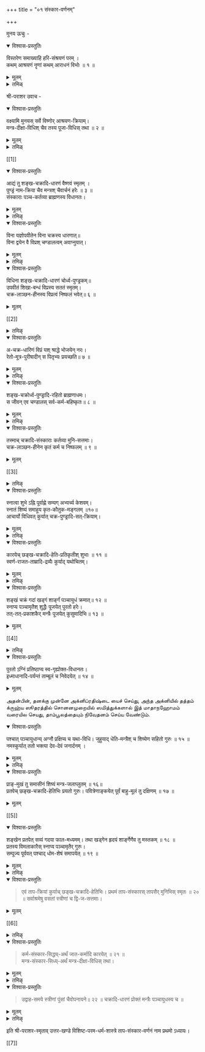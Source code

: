 +++
title = "०१ संस्कार-वर्णनम्"

+++

मुनय ऊचुः - 

<details open><summary>विश्वास-प्रस्तुतिः</summary>

विस्तरेण समाख्याहि हरि-संश्रयणं परम् ।  
कथम् आश्रयणं नॄणां कथम् आराधनं विभोः ॥ १ ॥
</details>

<details><summary>मूलम्</summary>

विस्तरेण समाख्याहि हरि-संश्रयणं परम् ।  
कथम् आश्रयणं नॄणां कथम् आराधनं विभोः ॥ १ ॥ 
</details>

<details><summary>तमिळ्</summary>

மைத்ரேயர் முதலான முனிவர்கள் ஸ்ரீபரா ரமஹர்ஷி யிடம் ஸாமாந்யதர்மங்களைப் பராஸரஸ்ம்ருதியின் பூரவ பாக,த்திலிருந்து கேட்டறிந்தபின், அவை நேரே மோக்ஷ ஸாத,நமல்லாமையாலே, நேரே மோக்ஷஸாத நமான ப.கவத்ஸமாரயணத்தையும், பற்றி அறியவிரும்பியவர்களாய், பின்வருமாறு ப. வதாராத னத்தையும கேட்டார்கள்:- ஹரியாகிற நம் விரோதிகளைப் எம்பெருமானைச் போக்கி இஷ்டத்தை சிறப்பாக அளிக்கவல்ல ஆஸ்ரயிககும வித,மும், அதற்கு உறுப்பாகச் செய்யவேண்டிய களுமாகிற வையும், ஆரயித்தபின் சிறந்த தர்மங்களை அவனை விரிவாகச் ஆராதி,க்கும சொல்லுவீர் 
வகை 
</details>

श्री-पराशर उवाच - 

<details open><summary>विश्वास-प्रस्तुतिः</summary>

वक्ष्यामि मुनयस् सर्वे विष्णोर् आश्रयण-क्रियाम्।  
मन्त्र-दीक्षा-विधिश् चैव तस्य पूजा-विधिस् तथा ॥ २ ॥
</details>

<details><summary>मूलम्</summary>

वक्ष्यामि मुनयस् सर्वे विष्णोर् आश्रयण-क्रियाम्।  
मन्त्र-दीक्षा-विधिश् चैव तस्य पूजा-विधिस् तथा ॥ २ ॥ 
</details>

<details><summary>तमिळ्</summary>

முனிவர்களே। ஸர்வவ்யாபகனான விஷ்ணுவை ஆஸ்ர விதி, யும் யிக்கும் கூறப்போகிறேன; ஆகியவற்றையும், வழியையும, அதற்கு கேட்பீர்களாக. 
அவனை உறுப்பான ஆராதி.க்கும் மந்த்ரம், முறையை தீ,க்ஷா 
</details>

[[1]]

<details open><summary>विश्वास-प्रस्तुतिः</summary>

आद्यं तु शङ्ख-चक्रादि-धारणं वैष्णवं स्मृतम् ।  
पुण्ड्रं नाम-क्रिया चैव मन्त्रश् चैवार्चनं हरेः ॥ ३ ॥  
संस्काराः पञ्च-कर्तव्या ब्राह्मणस्य विधानतः।
</details>

<details><summary>मूलम्</summary>

आद्यं तु शङ्ख-चक्रादि-धारणं वैष्णवं स्मृतम् ।  
पुण्ड्रं नाम-क्रिया चैव मन्त्रश् चैवार्चनं हरेः ॥ ३ ॥  
संस्काराः पञ्च-कर्तव्या ब्राह्मणस्य विधानतः। 
</details>

<details><summary>तमिऴ्</summary>

ப.க,வானை காரங்களடங்கியது:- யாளங்களாகிற ஆஸ்ரயிப்பது (1) ஸ்வாமியான பின்வரும் விஷ்ணுவின் ஐந்து ஸங்க,சக்ரங்கள் முதலானவற்றை ஸம்ஸ் அடை த ரிப்
பராசரவிசிஷ்ட பரமத ர்ம சாஸ்த்ரம் 537
பது (தாபஸம்ஸ்காரம்). (2) பே ஷியான அவன் திருவடி களின் ஆகாரமாயிருக்கும் ஊர்த்,வபுண்ட்,ரத்தை த ரிப்பது (புண்ட்ரஸம்ஸ்காரம்). (3) ஸ்வாமியான அவனது திரு நாமத்தை அவனுக்கு அடியான் என விளங்கும்படி தாஸ் பத,த்தைச் சோதது தரிததல் (நாமஸம்ஸகாரம்). (4) அவனுக்கும் நமக்கும் உண்டான உறவையும் உபாயோபே யங்களையும உணர்த்தும மந்தரத்தை அநுஸந்தி,த்தல் (மந்த்ரஸம்ஸ்காரம). (5) தனது ஸேஷத்வம ஸித்திப்ப தறகாக ஸ்ரீமந்நாராயணனை ஆராதித்தல் (யாக,ஸமஸ் காரம்). இவை ஐந்தும (வேத,ம் முதலான) லொஸ்த்ரங்களில் சொன்னபடி ப்,ராஹ்மணன் முதலான அனைவர்க்கும் அவ யம் அனுஷ்டி,க்கவேண்டிய பஞ்சஸமஸகாரங்களாகும். 
</details>

<details open><summary>विश्वास-प्रस्तुतिः</summary>

विना यज्ञोपवीतेन विना चक्रस्य धारणात्॥  
विना द्वयेन वै विप्रश् चण्डालत्वम् अवाप्नुयात्।
</details>

<details><summary>मूलम्</summary>

विना यज्ञोपवीतेन विना चक्रस्य धारणात्॥  
विना द्वयेन वै विप्रश् चण्डालत्वम् अवाप्नुयात्।  
</details>

<details><summary>तमिऴ्</summary>

சக்ரதாரணமாகிற தாபஸமஸ்காரமும், த், வயா நுஸங் தநமாகிற மந்த்ரஸமஸ்காரமும் இல்லாதவன், பூணூல் இல்லாத அந்தணன் போலே உடனே நீசனாவான்.
</details>

<details open><summary>विश्वास-प्रस्तुतिः</summary>

विधिना शङ्ख-चक्रादि-धारणं चोर्ध्व-पुण्ड्रकम्॥  
उपवीतं शिखा-बन्धं विप्रस्य सततं स्मृतम्।  
चक्र-लाञ्छन-हीनस्य विप्रत्वं निष्फलं भवेत्॥ ६ ॥
</details>

<details><summary>मूलम्</summary>

विधिना शङ्ख-चक्रादि-धारणं चोर्ध्व-पुण्ड्रकम्॥  
उपवीतं शिखा-बन्धं विप्रस्य सततं स्मृतम्।  
चक्र-लाञ्छन-हीनस्य विप्रत्वं निष्फलं भवेत्॥ ६ ॥  
</details>

[[2]]

<details><summary>तमिऴ्</summary>

சாஸ்திரங்களில் சொல்லிய கிரமப்படி பங்க,ம், சக்ரம் முதலிய ஆயுத ங்களை த ரிக்கும் தாபஸம்ஸ்காரம், ஊர்த்வ புண்ட்ரதாரணமாகிற புண்ட்ரஸம்ஸ்காரம், பூணூலை த ரிப்பது, கை,யை வைத்துக்கொள்வது ஆகியவை எக்காலத்திலும் அந்தணனுக்கு அவ யமானவை என்று த ர்மஹாஸ்த்ரங்களில் சொல்லப்பட்டது. திருவாழியின் சின்னமில்லாதவனுடைய ப்பூராஹ்மணதவம் பயனற்றது.
</details>

<details open><summary>विश्वास-प्रस्तुतिः</summary>

अ-चक्र-धारिणं विप्रं यश् श्राद्धे भोजयेन् नरः।  
रेतो-मूत्र-पुरीषादीन् स पितृभ्यः प्रयच्छति॥ ७ ॥
</details>

<details><summary>मूलम्</summary>

अ-चक्र-धारिणं विप्रं यश् श्राद्धे भोजयेन् नरः।  
रेतो-मूत्र-पुरीषादीन् स पितृभ्यः प्रयच्छति॥ ७ ॥  
</details>

<details><summary>तमिऴ्</summary>

சக்ராங்கனமில்லாத அந்தணனை ஸ்ராத்த த்தில் நிமங் த்ரணம்செய்து போஜனம் செய்விப்பவன், கலம், மூத்ரம, மலம முதலானவற்றைத் தன் பிதருககளுக்குக் கொடுத்தவனாகிறான.
</details>

<details open><summary>विश्वास-प्रस्तुतिः</summary>

शङ्ख-चक्रोर्ध्व-पुण्ड्रादि-रहितो ब्राह्मणाधमः।  
स जीवन् एव चण्डालस् सर्व-कर्म-बहिष्कृतः॥ ८ ॥
</details>

<details><summary>मूलम्</summary>

शङ्ख-चक्रोर्ध्व-पुण्ड्रादि-रहितो ब्राह्मणाधमः।  
स जीवन् एव चण्डालस् सर्व-कर्म-बहिष्कृतः॥ ८ ॥  
</details>

<details><summary>तमिऴ्</summary>

ஸங்க, சக்ரதாரணம் ஊர்த் புண்ட்ரதாரணம் முத லான பஞ்சஸம்ஸ்காரமில்லாதவன் அந்தணரிற்கடை யோனாய், உயிரோடிருக்கும் போதே நீசனேயானவனாய், எல்லா வைதி, கர் மங்களுக்கும் புறம்பானவனாகிறான்.
</details>

<details open><summary>विश्वास-प्रस्तुतिः</summary>

तस्माच् चक्रादि-संस्काराः कर्तव्या मुनि-सत्तमाः।  
चक्र-लाञ्छन-हीनेन कृतं कर्म च निष्फलम् ॥ ९ ॥
</details>

<details><summary>मूलम्</summary>

तस्माच् चक्रादि-संस्काराः कर्तव्या मुनि-सत्तमाः।  
चक्र-लाञ्छन-हीनेन कृतं कर्म च निष्फलम् ॥ ९ ॥ 
</details>

[[3]]

<details><summary>तमिऴ्</summary>

 முனிவர் தலைவர்களே । சக்ரம முதலான சின்ன மற்றவன் செய்யும் காரியங்கள் பயனற்றவையாகை யாலே, சக்ராதி,தாரணம் முதலான ஐந்து ஸம்ஸ்காரங் களையும் அவஸ்யம் செய்துகொள்ளவேண்டும்.
பராசரவிசிஷ்ட பரமதர்ம சாஸ்த்ரம்
தாபஸம்ஸ்காரத்தின் க்ரமம் 
</details>

<details open><summary>विश्वास-प्रस्तुतिः</summary>

स्नात्वा शुभे ऽह्नि पूर्वाह्णे सम्यग् अभ्यर्च्य केशवम्।  
स्नातं शिष्यं समाहूय कृत-कौतुक-मङ्गलम् ॥१०॥  
आचार्यो विधिवत् कुर्यात् चक्र-पुण्ड्रादि-सत्-क्रियाम्।
</details>

<details><summary>मूलम्</summary>

स्नात्वा शुभे ऽह्नि पूर्वाह्णे सम्यग् अभ्यर्च्य केशवम्।  
स्नातं शिष्यं समाहूय कृत-कौतुक-मङ्गलम् ॥१०॥  
आचार्यो विधिवत् कुर्यात् चक्र-पुण्ड्रादि-सत्-क्रियाम्।  
</details>

<details><summary>तमिऴ्</summary>

மங்களமான திதி, வாரம முதலானவற்றோடு கூடிய திரனத்தில், ஆசார்யன் முற்பகலில ஸ்நாநம் முத லான நிதயகர்மங்களை அநுஷ்டித்து, பக,வானுக்குத் திருவாராத,னம ஸமர்ப்பிதது, ஸ்நாஙம் செய்தவனாய் பரி த்த னாயிருக்கிற சிஷ்யனை அழைத்து, அவனுக்குக் கங்கணம் கட்டி, பாஸ்த்ராமுறைப்படி பஞ்சஸமஸ்காரங் களைச் செய்யககடவன. 
</details>

<details open><summary>विश्वास-प्रस्तुतिः</summary>

कारयेच् छङ्ख-चक्रादि-हेति-प्रतिकृतीश् शुभाः ॥ ११ ॥  
स्वर्ण-राजत-ताम्रादि-द्रव्यैः कुर्याद् यथोचितम्।
</details>

<details><summary>मूलम्</summary>

कारयेच् छङ्ख-चक्रादि-हेति-प्रतिकृतीश् शुभाः ॥ ११ ॥  
स्वर्ण-राजत-ताम्रादि-द्रव्यैः कुर्याद् यथोचितम्। 
</details>

<details><summary>तमिऴ्</summary>

சக்ராங்கனத்திற்காக, பொன்னாலாவது, வெள்ளியினா லாவது, தாம்ரத்தினாலாவது, தன் கதிக்குத் தக்கபடி ஆசார்யன் ங்கம, சக்ரம் முதலான ஆயுத,ங்களின் ப்ரதிமைகளை அழகியவையாகச் செய்துவைக்கவேண்டும். 
</details>

<details open><summary>विश्वास-प्रस्तुतिः</summary>

शङ्खं चक्रं गदां खड्गं शार्ङ्गं पञ्चायुधं क्रमात्॥ १२ ॥  
स्नाप्य पञ्चामृतैश् शुद्धैः पूजयेत् पुरतो हरेः।  
तत्-तत्-प्रकाशकैर् मन्त्रैः पूजयेत् कुसुमादिभिः॥ १३ ॥
</details>

<details><summary>मूलम्</summary>

शङ्खं चक्रं गदां खड्गं शार्ङ्गं पञ्चायुधं क्रमात्॥ १२ ॥  
स्नाप्य पञ्चामृतैश् शुद्धैः पूजयेत् पुरतो हरेः।  
तत्-तत्-प्रकाशकैर् मन्त्रैः पूजयेत् कुसुमादिभिः॥ १३ ॥ 
</details>

[[4]]

<details><summary>तमिऴ्</summary>

(1) சங்கு (2) சக்ரம் (3) கதை (4) வாள் (5) வில என்கிற பகவானுடைய ஐந்து ஆயுதங்களுக்கும, பரி ஸுத்தமான பஞ்சாம்ருதததைக்கொண்டு முறைப்படி திருமஞ்சனம் செயது, அந்தந்த ஆயுதங்களின பெருமை களைச் சொல்லும் மந்திரங்களை அநுஸந்தி,த்துக்கொண்டு, புஷ்பம், தூ,பம், தீபம முதலியவற்றால் எம்பெருமான் முன்னிலையிலே அவற்றுக்குத் திருவாராதனம் செய்ய வேண்டும்.
</details>

<details open><summary>विश्वास-प्रस्तुतिः</summary>

पुरतो ऽग्निं प्रतिष्ठाप्य स्व-गृह्योक्त-विधानतः।  
इध्माधानादि-पर्यन्तं ताम्बूलं च निवेदयेत् ॥ १४ ॥
</details>

<details><summary>मूलम्</summary>

पुरतो ऽग्निं प्रतिष्ठाप्य स्व-गृह्योक्त-विधानतः।  
इध्माधानादि-पर्यन्तं ताम्बूलं च निवेदयेत् ॥ १४ ॥
</details>

அதன்பின், தனக்கு முன்னே அக்னிப்ரதிஷ்டை யைச் செய்து, அந்த அக்னியில் தத்தம் க்ருஹ்ய ஸூதரத்தில் சொனனமுறையில் ஸமித்துக்களால் இத் மாதாநஹோமம் வரையில செயது, தாம்பூலத்தையும் நிவேதனம் செய்ய வேண்டும்.

<details open><summary>विश्वास-प्रस्तुतिः</summary>

पश्चात् पञ्चायुधान्य् अग्नौ प्रक्षिप्य च यथा-विधि। 
जुहुयाद् धेति-मन्त्रैश् च शिष्येण सहितो गुरुः ॥ १५ ॥ 
नमस्कुर्यात् ततो भक्त्या देव-देवं जनार्दनम् ।
</details>

<details><summary>मूलम्</summary>

पश्चात् पञ्चायुधान्य् अग्नौ प्रक्षिप्य च यथा-विधि। 
जुहुयाद् धेति-मन्त्रैश् च शिष्येण सहितो गुरुः ॥ १५ ॥ 
नमस्कुर्यात् ततो भक्त्या देव-देवं जनार्दनम् ।  
</details>

<details><summary>तमिऴ्</summary>

பின்பு, அந்த அக்னியில் அந்த ஐந்து ஆயுதங்களை யும் கிரமமாக இட்டு, அந்த ஆயுதங்களின் பெருமையைச் சொல்லும் மந்திரங்களினால ஆசார்யன்
ஆசார்யன் முறைப்படி ஹோமம் செய்யவேண்டும். அதன்பின் ஷ்யனோடு கூடியவனாய், தேவதேவனான ஸ்ரீமந் நாராயணனை பக்தி யோடு நமஸ்கரிக்கக்கடவன.
பராசரவிசிஷ்ட பரமதர்ம சாஸ்த்ரம்
</details>

<details open><summary>विश्वास-प्रस्तुतिः</summary>

प्राङ्-मुखं तु समासीनं शिष्यं मन्त्र-जलाप्लुतम् ॥ १६॥  
प्रतपेच् छङ्ख-चक्रादि-हेतिभिः प्रयतो गुरुः। 
पवित्रेणाङ्कयेत् पूर्वं बाहु-मूलं तु दक्षिणम् ॥ १७ ॥
</details>

<details><summary>मूलम्</summary>

प्राङ्-मुखं तु समासीनं शिष्यं मन्त्र-जलाप्लुतम् ॥ १६॥  
प्रतपेच् छङ्ख-चक्रादि-हेतिभिः प्रयतो गुरुः। 
पवित्रेणाङ्कयेत् पूर्वं बाहु-मूलं तु दक्षिणम् ॥ १७ ॥  
</details>

[[5]]

<details open><summary>विश्वास-प्रस्तुतिः</summary>

शङ्खेन प्रतपेत् सव्यं गदया फाल-मध्यमम्। 
तथा खड्गेन हृदयं शार्ङ्गेणैव तु मस्तकम् ॥ १८ ॥   
प्रतस्य विमलाकारैस् स्नाप्य पञ्चामृतैर् गुरुः।  
सम्पूज्य पूर्ववत् पश्चाद् धोम-शेषं समापयेत् ॥ १९ ॥
</details>

<details><summary>मूलम्</summary>

शङ्खेन प्रतपेत् सव्यं गदया फाल-मध्यमम्। 
तथा खड्गेन हृदयं शार्ङ्गेणैव तु मस्तकम् ॥ १८ ॥   
प्रतस्य विमलाकारैस् स्नाप्य पञ्चामृतैर् गुरुः।  
सम्पूज्य पूर्ववत् पश्चाद् धोम-शेषं समापयेत् ॥ १९ ॥  
</details>

<details><summary>तमिऴ्</summary>

குடம் முதலிய பாத்திரத்தில் நீரை நிறைத்து, அதை மந்திரங்களைக்கொண்டு பரிசுத்தமாக்கி, அ ந்நீரினால் சிஷ்யனை ஸ்நாநம செய்வித்து, கிழக்கு நோக்கி உட்காரச் செய்து, ஆசாரியன் நியமமுடையவனாய், அக்னியில் காய்ச்சப்பட்ட பஞ்சாயுதங்களைக்கொண்டு சிஷ்யனுக்கு அடையாளமிடவேண்டும். முதலில் சககரத்தினால் வலது தோளிலும், மங்காத்தினால் இடது தோளிலும், கதை யினால் நெற்றியிலும், கத்தியினால் மார்பிலும, வில்லினால் தலையிலும் அடையாளமிடவேண்டும். அஜ்ஞாநத்தை அழிக்கும் பரமபவித்ரமான இவ்வாயுதங்களாலே இவ் வண்ணம் அடையாளம் செய்தபின், அவைகளுக்கு ஆசாரியன் பஞ்சாம்ருதத்தினால் முனபோல் திருமஞ்சன மும், திருவாராதனமும் செய்து, ஹோமத்தை முடிக்க வேணும்.
</details>

<details open><summary>विश्वास-प्रस्तुतिः</summary>

> एवं ताप-क्रियां कुर्याच् छङ्ख-चक्रादि-हेतिभिः। 
प्रथमं ताप-संस्कारस् तापसैर् मुनिभिस् स्मृतः ॥ २० ॥ 
सर्वाश्रमेषु वसतां स्त्रीणां च द्वि-ज-सत्तमाः।
</details>

<details><summary>मूलम्</summary>

> एवं ताप-क्रियां कुर्याच् छङ्ख-चक्रादि-हेतिभिः। 
प्रथमं ताप-संस्कारस् तापसैर् मुनिभिस् स्मृतः ॥ २० ॥ 
सर्वाश्रमेषु वसतां स्त्रीणां च द्वि-ज-सत्तमाः।  
</details>

[[6]]

<details><summary>तमिऴ्</summary>

இவ்வண்ணமாக ங்கம் சக்ரம் முதலான பஞ்சா யுதங்களாலே தாபம் என்னும் ஸம்ஸ்காரத்தைச் செய்ய வேண்டும். அந்தணர் தலைவர்களே। தபஸ்விகளான முனிவர்கள் இத்தாப ஸம்ஸ்காரத்தைப் பஞ்சஸமஸ்காரங் களில் முதலாவதாக ஆஸ்ரமத்திலுள்ளவர்களும்,
கொள்ள வேண்டும்.
எண்ணுகிறார்கள். இதை எந்த ஸ்த்ரீகளுங்கூடச் செய்து
</details>

<details open><summary>विश्वास-प्रस्तुतिः</summary>

> कर्म-संस्कार-सिद्ध्य्-अर्थं जात-कर्मादि कारयेत् ॥ २१ ॥  
मन्त्र-संस्कार-सिध्य्-अर्थं मन्त्र-दीक्षा-विधिस् तथा।
</details>

<details><summary>मूलम्</summary>

> कर्म-संस्कार-सिद्ध्य्-अर्थं जात-कर्मादि कारयेत् ॥ २१ ॥  
मन्त्र-संस्कार-सिध्य्-अर्थं मन्त्र-दीक्षा-विधिस् तथा।  
</details>

<details><summary>तमिऴ्</summary>

ஜாதகர்மம் முதலான ஸம்ஸ்காரங்களிலலாதவன் செய்யும் யாகம் முதலானவை பலனளிக்கமாட்டாவாகை யால், முதலில் அந்த ஸம்ஸ்காரங்கள செய்யப்பெற்ற வனுககே யாகம் முதலான கர்மங்களைச்செய்ய அதிகார முண்டு. அதுபோலவே, இந்தப் பஞ்சஸம்ஸ்காரங்களைப் பெறாதவனுக்கு, திருவஷ்டாக்ஷரம் முதலான மநத்ரங்கள மோக்ஷத்தை அளிக்கமாட்டாவாகையால், இந்த ஸ்காரங்களைப் பெற்றவனுக்கே அம்மந்திரங்களைப் பெற்று அநுஸந்திக்க அதி காரமுண்டு.
</details>

<details open><summary>विश्वास-प्रस्तुतिः</summary>

> उद्वाह-समये स्त्रीणां पुंसां चैवोपनायने॥ २२ ॥ 
चक्रादि-धारणं प्रोक्तं मन्त्रैः पञ्चायुधस्य च ॥
</details>

<details><summary>मूलम्</summary>

> उद्वाह-समये स्त्रीणां पुंसां चैवोपनायने॥ २२ ॥ 
चक्रादि-धारणं प्रोक्तं मन्त्रैः पञ्चायुधस्य च ॥
</details>

<details><summary>तमिऴ्</summary>

பெண்களுக்கு
விவாஹமானவுடனும்,
543
22.
இதி ஸ்ரீபராரை ஸ்ம்ருதெள உத்தரகாண்டே, விஸிஷ்ட பரமதர்ம மாஸ்த்ரே, தாபஸம்ஸ்கார வர்ணநம் நாம ப்ரத,மாத் யாய: 1। ஆண்களுக்கு உபநயனமானவுடனும், அந்தந்த மந்த்ரங்களை முன்னிட்டுக் கொண்டு பஞ்சாயுதங்களை தரிப்பது விதிக்கப்படுகிறது. ஸ்ரீ பராரஸ்ம்ருதியின் உத்தரகாண்ட மான
விரிஷ்ட பரமதர்ம மாஸ்த்ரதில் தாபஸம்ஸ்கார வர்ணனம் என்கிற முதல் அத்தியாயம் முற்றிற்று.
</details>

इति श्री-पराशर-स्मृताव् उत्तर-खण्डे विशिष्ट-परम-धर्म-शास्त्रे ताप-संस्कार-वर्णनं नाम प्रथमो ऽध्यायः।

[[7]]
